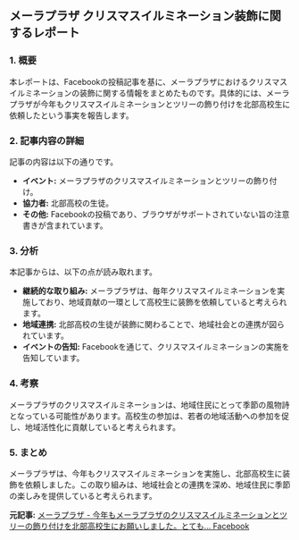 ## メーラプラザ クリスマスイルミネーション装飾に関するレポート

### 1. 概要

本レポートは、Facebookの投稿記事を基に、メーラプラザにおけるクリスマスイルミネーションの装飾に関する情報をまとめたものです。具体的には、メーラプラザが今年もクリスマスイルミネーションとツリーの飾り付けを北部高校生に依頼したという事実を報告します。

### 2. 記事内容の詳細

記事の内容は以下の通りです。

* **イベント:** メーラプラザのクリスマスイルミネーションとツリーの飾り付け。
* **協力者:** 北部高校の生徒。
* **その他:** Facebookの投稿であり、ブラウザがサポートされていない旨の注意書きが含まれています。

### 3. 分析

本記事からは、以下の点が読み取れます。

* **継続的な取り組み:** メーラプラザは、毎年クリスマスイルミネーションを実施しており、地域貢献の一環として高校生に装飾を依頼していると考えられます。
* **地域連携:** 北部高校の生徒が装飾に関わることで、地域社会との連携が図られています。
* **イベントの告知:** Facebookを通じて、クリスマスイルミネーションの実施を告知しています。

### 4. 考察

メーラプラザのクリスマスイルミネーションは、地域住民にとって季節の風物詩となっている可能性があります。高校生の参加は、若者の地域活動への参加を促し、地域活性化に貢献していると考えられます。

### 5. まとめ

メーラプラザは、今年もクリスマスイルミネーションを実施し、北部高校生に装飾を依頼しました。この取り組みは、地域社会との連携を深め、地域住民に季節の楽しみを提供していると考えられます。


**元記事:** [メーラプラザ - 今年もメーラプラザのクリスマスイルミネーションとツリーの飾り付けを北部高校生にお願いしました。とても... Facebook](https://www.facebook.com/story.php?story_fbid=755496703274565&id=100064427276343)